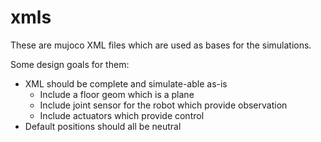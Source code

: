 
# xmls

These are mujoco XML files which are used as bases for the simulations.

Some design goals for them:

- XML should be complete and simulate-able as-is
    - Include a floor geom which is a plane
    - Include joint sensor for the robot which provide observation
    - Include actuators which provide control
- Default positions should all be neutral